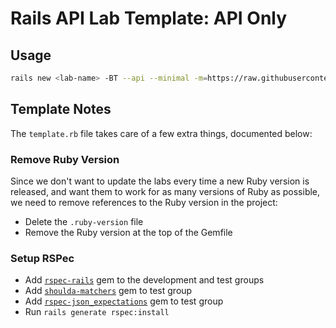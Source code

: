 # Rails API Lab Template: API Only

## Usage

```sh
rails new <lab-name> -BT --api --minimal -m=https://raw.githubusercontent.com/learn-co-curriculum/phase-4-rails-api-lab-template/main/template.rb
```

## Template Notes

The `template.rb` file takes care of a few extra things, documented below:

### Remove Ruby Version

Since we don't want to update the labs every time a new Ruby version is
released, and want them to work for as many versions of Ruby as possible, we
need to remove references to the Ruby version in the project:

- Delete the `.ruby-version` file
- Remove the Ruby version at the top of the Gemfile

### Setup RSPec

- Add [`rspec-rails`](https://github.com/rspec/rspec-rails) gem to the development and test groups
- Add [`shoulda-matchers`](https://github.com/thoughtbot/shoulda-matchers) gem to test group
- Add [`rspec-json_expectations`](https://github.com/waterlink/rspec-json_expectations) gem to test group
- Run `rails generate rspec:install`
